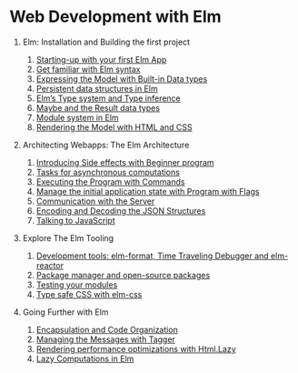 # Web Development with Elm

1. Elm: Installation and Building the first project
    1. [Starting-up with your first Elm App](/1-1-starting-up-with-your-first-elm-app/src/Main.elm)
    2. [Get familiar with Elm syntax](/1-2-get-familiar-with-elm-syntax/src/Main.elm)
    3. [Expressing the Model with Built-in Data types](/1-3-expressing-the-model-with-built-in-data-types/src/Main.elm)
    4. [Persistent data structures in Elm](/1-4-persistent-data-structures-in-elm/src/Main.elm)
    5. [Elm’s Type system and Type inference](/1-5-elms-type-system-and-type-inference/src/Main.elm)
    6. [Maybe and the Result data types](/1-6-maybe-and-result-data-types/Main.elm)
    7. [Module system in Elm](/1-7-module-system-in-elm/src/Main.elm)
    8. [Rendering the Model with HTML and CSS](/1-8-rendering-the-model-with-html-and-css/src/Main.elm)
  
2. Architecting Webapps: The Elm Architecture
    1. [Introducing Side effects with Beginner program]()
    2. [Tasks for asynchronous computations]()
    3. [Executing the Program with Commands]()
    4. [Manage the initial application state with Program with Flags]()
    5. [Communication with the Server]()
    6. [Encoding and Decoding the JSON Structures]()
    7. [Talking to JavaScript]()
  
3. Explore The Elm Tooling
    1. [Development tools: elm-format, Time Traveling Debugger and elm-reactor]()
    2. [Package manager and open-source packages]()
    3. [Testing your modules]()
    4. [Type safe CSS with elm-css]()
  
4. Going Further with Elm
    1. [Encapsulation and Code Organization]()
    2. [Managing the Messages with Tagger]()
    3. [Rendering performance optimizations with Html.Lazy]()
    4. [Lazy Computations in Elm]()